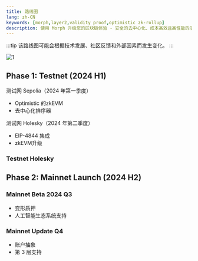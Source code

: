 ```yaml
---
title: 路线图
lang: zh-CN
keywords: [morph,layer2,validity proof,optimistic zk-rollup]
description: 使用 Morph 升级您的区块链体验 - 安全的去中心化、成本高效且高性能的乐观 zk-rollup 解决方案。现在就试试吧！
---
```



:::tip
该路线图可能会根据技术发展、社区反馈和外部因素而发生变化。
:::


![1](../../assets/docs/about/roadmap/roadmap.png)


## Phase 1: Testnet (2024 H1)

测试网 Sepolia（2024 年第一季度）

- Optimistic 的zkEVM
- 去中心化排序器

测试网 Holesky（2024 年第二季度）

- EIP-4844 集成
- zkEVM升级

### Testnet Holesky

## Phase 2: Mainnet Launch (2024 H2)

### Mainnet Beta 2024 Q3
- 变形质押
- 人工智能生态系统支持

### Mainnet Update Q4
- 账户抽象
- 第 3 层支持

